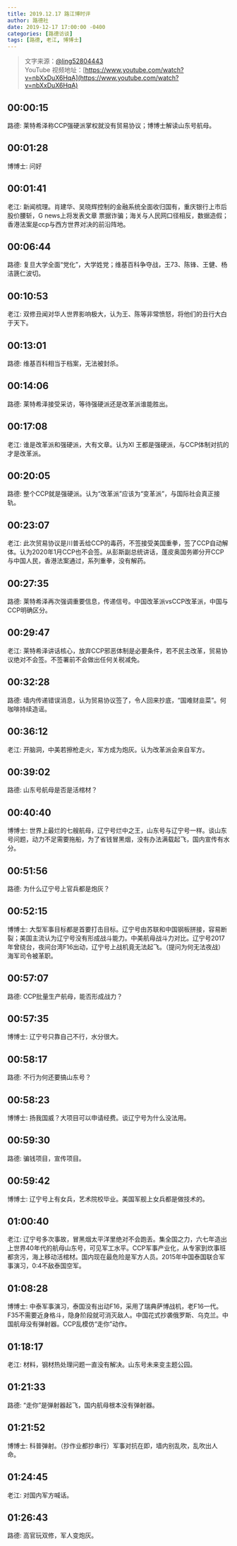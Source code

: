 ```yaml
---
title: 2019.12.17 路江博时评
author: 路德社
date: 2019-12-17 17:00:00 -0400
categories: [路德访谈]
tags: [路德, 老江, 博博士]
---
```


> 文字来源：[@ling52804443](https://twitter.com/ling52804443)  
> YouTube 视频地址：[https://www.youtube.com/watch?v=nbXxDuX6HqA](https://www.youtube.com/watch?v=nbXxDuX6HqA)

## 00:00:15

路德: 莱特希泽称CCP强硬派掌权就没有贸易协议；博博士解读山东号航母。

## 00:01:28

博博士: 问好

## 00:01:41

老江: 新闻梳理。肖建华、吴晓辉控制的金融系统全面收归国有，重庆银行上市后股价腰斩，G news上将发表文章 票据诈骗；海关与人民网口径相反，数据造假；香港法案是ccp与西方世界对决的前沿阵地。

## 00:06:44

路德: 复旦大学全面“党化”，大学姓党；维基百科争夺战，王73、陈锋、王健、杨洁篪仁波切。

## 00:10:53

老江: 双修丑闻对华人世界影响极大，认为王、陈等非常愤怒，将他们的丑行大白于天下。

## 00:13:01

路德: 维基百科相当于档案，无法被封杀。

## 00:14:06

路德: 莱特希泽接受采访，等待强硬派还是改革派谁能胜出。

## 00:17:08

老江: 谁是改革派和强硬派，大有文章。认为XI 王都是强硬派，与CCP体制对抗的才是改革派。

## 00:20:05

路德: 整个CCP就是强硬派。认为“改革派”应该为“变革派”，与国际社会真正接轨。

## 00:23:07

老江: 此次贸易协议是川普丢给CCP的毒药，不签接受美国重拳，签了CCP自动解体。认为2020年1月CCP也不会签。从彭斯副总统讲话，蓬皮奥国务卿分开CCP与中国人民，香港法案通过，系列重拳，没有解药。

## 00:27:35

路德: 莱特希泽再次强调重要信息，传递信号。中国改革派vsCCP改革派，中国与CCP明确区分。

## 00:29:47

老江: 莱特希泽讲话核心，放弃CCP邪恶体制是必要条件，若不民主改革，贸易协议绝对不会签。不签署前不会做出任何关税减免。

## 00:32:28

路德: 墙内传递错误消息，认为贸易协议签了，令人回来抄底，“国难财韭菜”。何咖啡持续造谣。

## 00:36:12

老江: 开脑洞，中美若擦枪走火，军方成为炮灰。认为改革派会来自军方。

## 00:39:02

路德: 山东号航母是否是活棺材？

## 00:40:40

博博士: 世界上最烂的七艘航母，辽宁号烂中之王，山东号与辽宁号一样。谈山东号问题，动力不足需要拖船，为了省钱冒黑烟，没有办法满载起飞，国内宣传有水分。

## 00:51:56

路德: 为什么辽宁号上官兵都是炮灰？

## 00:52:15

博博士: 大型军事目标都是首要打击目标。辽宁号由苏联和中国钢板拼接，容易断裂；美国主流认为辽宁号没有形成战斗能力。中美航母战斗力对比。辽宁号2017年曾绕台，夜间台湾F16出动，辽宁号上战机竟无法起飞。（提问为何无法夜战）海军司令被革职。

## 00:57:07

路德: CCP批量生产航母，能否形成战力？

## 00:57:35

博博士: 辽宁号只靠自己不行，水分很大。

## 00:58:17

路德: 不行为何还要搞山东号？

## 00:58:23

博博士: 扬我国威？大项目可以申请经费。谈辽宁号为什么没法用。

## 00:59:30

路德: 骗钱项目，宣传项目。

## 00:59:42

博博士: 辽宁号上有女兵，艺术院校毕业。美国军舰上女兵都是做技术的。

## 01:00:40

老江: 辽宁号多次事故，冒黑烟太平洋里绝对不会跑丢。集全国之力，六七年造出上世界40年代的航母山东号，可见军工水平。CCP军事产业化，从专家到炊事班都贪污，海上移动活棺材。国内现在最危险是军方人员。2015年中国泰国联合军事演习，0:4不敌泰国空军。

## 01:08:28

博博士: 中泰军事演习，泰国没有出动F16，采用了瑞典萨博战机，老F16一代。F35不需要近身格斗，隐身阶段就可消灭敌人。中国花式抄袭俄罗斯、乌克兰。中国航母没有弹射器。CCP乱模仿“走你”动作。

## 01:18:17

老江: 材料，钢材热处理问题一直没有解决。山东号未来变主题公园。

## 01:21:33

路德: “走你”是弹射器起飞，国内航母根本没有弹射器。

## 01:21:52

博博士: 科普弹射。（抄作业都抄串行）军事对抗在即，墙内别乱吹，乱吹出人命。

## 01:24:45

老江: 对国内军方喊话。

## 01:26:43

路德: 高官玩双修，军人变炮灰。
